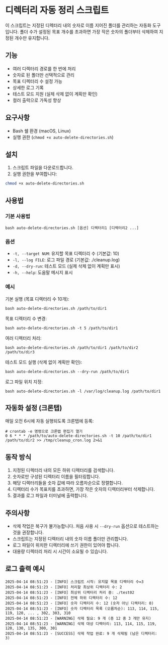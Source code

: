 ﻿# 디렉터리 자동 정리 스크립트

이 스크립트는 지정된 디렉터리 내의 숫자로 이름 지어진 폴더를 관리하는 자동화 도구입니다. 폴더 수가 설정된 목표 개수를 초과하면 가장 작은 숫자의 폴더부터 삭제하여 지정된 개수만 유지합니다.

## 기능

- 여러 디렉터리 경로를 한 번에 처리
- 숫자로 된 폴더만 선택적으로 관리
- 목표 디렉터리 수 설정 가능
- 상세한 로그 기록
- 테스트 모드 지원 (실제 삭제 없이 계획만 확인)
- 컬러 출력으로 가독성 향상

## 요구사항

- Bash 쉘 환경 (macOS, Linux)
- 실행 권한 (`chmod +x auto-delete-directories.sh`)

## 설치

1. 스크립트 파일을 다운로드합니다.
2. 실행 권한을 부여합니다:
```bash
chmod +x auto-delete-directories.sh
```

## 사용법

### 기본 사용법

```shell
bash auto-delete-directories.sh [옵션] 디렉터리1 [디렉터리2 ...]
```

### 옵션

- `-t, --target NUM`: 유지할 목표 디렉터리 수 (기본값: 10)
- `-l, --log FILE`: 로그 파일 경로 (기본값: ./cleanup.log)
- `-d, --dry-run`: 테스트 모드 (실제 삭제 없이 계획만 표시)
- `-h, --help`: 도움말 메시지 표시

### 예시

기본 실행 (목표 디렉터리 수 10개):
```shell
bash auto-delete-directories.sh /path/to/dir1
```

목표 디렉터리 수 변경:
```shell
bash auto-delete-directories.sh -t 5 /path/to/dir1
```

여러 디렉터리 처리:
```shell
bash auto-delete-directories.sh /path/to/dir1 /path/to/dir2 /path/to/dir3
```

테스트 모드 실행 (삭제 없이 계획만 확인):
```shell
bash auto-delete-directories.sh --dry-run /path/to/dir1
```

로그 파일 위치 지정:
```shell
bash auto-delete-directories.sh -l /var/log/cleanup.log /path/to/dir1
```

## 자동화 설정 (크론탭)

매일 오전 6시에 자동 실행되도록 크론탭에 등록:

```shell
# crontab -e 명령으로 크론탭 편집기 열기
0 6 * * * /path/to/auto-delete-directories.sh -t 10 /path/to/dir1 /path/to/dir2 >> /tmp/cleanup_cron.log 2>&1
```

## 동작 방식

1. 지정된 디렉터리 내의 모든 하위 디렉터리를 검색합니다.
2. 숫자로만 구성된 디렉터리 이름을 필터링합니다.
3. 해당 디렉터리들을 숫자 값에 따라 오름차순으로 정렬합니다.
4. 디렉터리 수가 목표치를 초과하면, 가장 작은 숫자의 디렉터리부터 삭제합니다.
5. 결과를 로그 파일과 터미널에 출력합니다.

## 주의사항

- 삭제 작업은 복구가 불가능합니다. 처음 사용 시 `--dry-run` 옵션으로 테스트하는 것을 권장합니다.
- 스크립트는 지정된 디렉터리 내의 숫자 이름 폴더만 관리합니다.
- 로그 파일이 위치한 디렉터리에 쓰기 권한이 있어야 합니다.
- 대용량 디렉터리 처리 시 시간이 소요될 수 있습니다.

## 로그 출력 예시

```shell
2025-04-14 08:51:23 - [INFO] 스크립트 시작: 유지할 목표 디렉터리 수=3
2025-04-14 08:51:23 - [INFO] 처리할 최상위 디렉터리 수: 2
2025-04-14 08:51:23 - [INFO] 최상위 디렉터리 처리 중: ./test02
2025-04-14 08:51:23 - [INFO] 전체 하위 디렉터리 수: 12
2025-04-14 08:51:23 - [INFO] 숫자 디렉터리 수: 12 (숫자 아닌 디렉터리: 0)
2025-04-14 08:51:23 - [INFO] 숫자 디렉터리 목록 (오름차순): 113, 114, 115, 119, 120, ... , 302, 303, 310
2025-04-14 08:51:23 - [WARNING] 삭제 필요: 9 개 (총 12 중 3 개만 유지)
2025-04-14 08:51:23 - [WARNING] 삭제 대상 디렉터리: 113, 114, 115, 119, 120, 130, 135, 300, 301
2025-04-14 08:51:23 - [SUCCESS] 삭제 작업 완료: 9 개 삭제됨 (남은 디렉터리: 3)
```